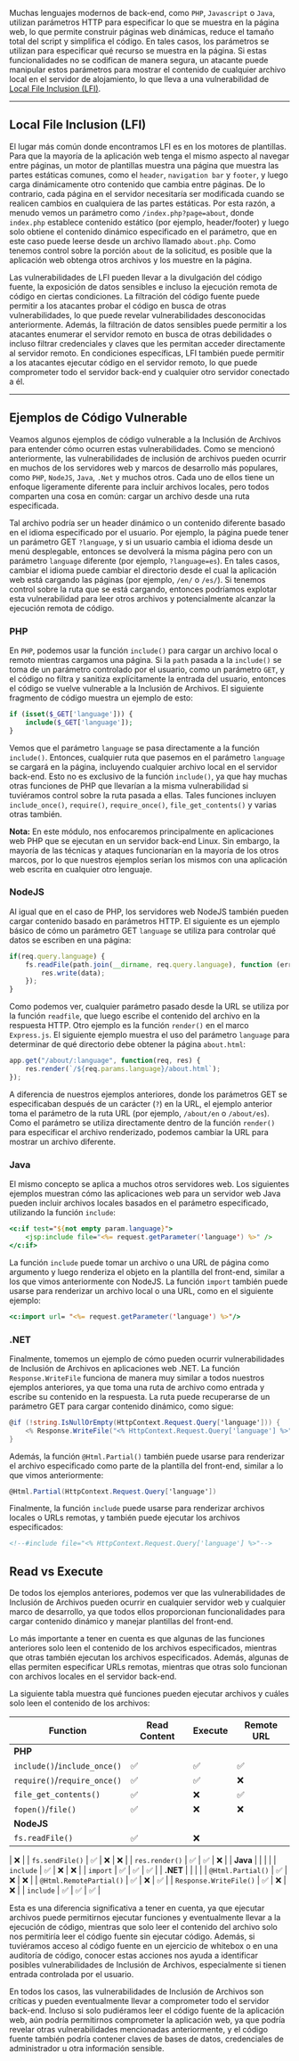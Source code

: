 
Muchas lenguajes modernos de back-end, como `PHP`, `Javascript` o `Java`, utilizan parámetros HTTP para especificar lo que se muestra en la página web, lo que permite construir páginas web dinámicas, reduce el tamaño total del script y simplifica el código. En tales casos, los parámetros se utilizan para especificar qué recurso se muestra en la página. Si estas funcionalidades no se codifican de manera segura, un atacante puede manipular estos parámetros para mostrar el contenido de cualquier archivo local en el servidor de alojamiento, lo que lleva a una vulnerabilidad de [Local File Inclusion (LFI)](https://owasp.org/www-project-web-security-testing-guide/v42/4-Web_Application_Security_Testing/07-Input_Validation_Testing/11.1-Testing_for_Local_File_Inclusion).

---

## Local File Inclusion (LFI)

El lugar más común donde encontramos LFI es en los motores de plantillas. Para que la mayoría de la aplicación web tenga el mismo aspecto al navegar entre páginas, un motor de plantillas muestra una página que muestra las partes estáticas comunes, como el `header`, `navigation bar` y `footer`, y luego carga dinámicamente otro contenido que cambia entre páginas. De lo contrario, cada página en el servidor necesitaría ser modificada cuando se realicen cambios en cualquiera de las partes estáticas. Por esta razón, a menudo vemos un parámetro como `/index.php?page=about`, donde `index.php` establece contenido estático (por ejemplo, header/footer) y luego solo obtiene el contenido dinámico especificado en el parámetro, que en este caso puede leerse desde un archivo llamado `about.php`. Como tenemos control sobre la porción `about` de la solicitud, es posible que la aplicación web obtenga otros archivos y los muestre en la página.

Las vulnerabilidades de LFI pueden llevar a la divulgación del código fuente, la exposición de datos sensibles e incluso la ejecución remota de código en ciertas condiciones. La filtración del código fuente puede permitir a los atacantes probar el código en busca de otras vulnerabilidades, lo que puede revelar vulnerabilidades desconocidas anteriormente. Además, la filtración de datos sensibles puede permitir a los atacantes enumerar el servidor remoto en busca de otras debilidades o incluso filtrar credenciales y claves que les permitan acceder directamente al servidor remoto. En condiciones específicas, LFI también puede permitir a los atacantes ejecutar código en el servidor remoto, lo que puede comprometer todo el servidor back-end y cualquier otro servidor conectado a él.

---

## Ejemplos de Código Vulnerable

Veamos algunos ejemplos de código vulnerable a la Inclusión de Archivos para entender cómo ocurren estas vulnerabilidades. Como se mencionó anteriormente, las vulnerabilidades de inclusión de archivos pueden ocurrir en muchos de los servidores web y marcos de desarrollo más populares, como `PHP`, `NodeJS`, `Java`, `.Net` y muchos otros. Cada uno de ellos tiene un enfoque ligeramente diferente para incluir archivos locales, pero todos comparten una cosa en común: cargar un archivo desde una ruta especificada.

Tal archivo podría ser un header dinámico o un contenido diferente basado en el idioma especificado por el usuario. Por ejemplo, la página puede tener un parámetro GET `?language`, y si un usuario cambia el idioma desde un menú desplegable, entonces se devolverá la misma página pero con un parámetro `language` diferente (por ejemplo, `?language=es`). En tales casos, cambiar el idioma puede cambiar el directorio desde el cual la aplicación web está cargando las páginas (por ejemplo, `/en/` o `/es/`). Si tenemos control sobre la ruta que se está cargando, entonces podríamos explotar esta vulnerabilidad para leer otros archivos y potencialmente alcanzar la ejecución remota de código.

### PHP

En `PHP`, podemos usar la función `include()` para cargar un archivo local o remoto mientras cargamos una página. Si la `path` pasada a la `include()` se toma de un parámetro controlado por el usuario, como un parámetro `GET`, y el código no filtra y sanitiza explícitamente la entrada del usuario, entonces el código se vuelve vulnerable a la Inclusión de Archivos. El siguiente fragmento de código muestra un ejemplo de esto:

```php
if (isset($_GET['language'])) {
    include($_GET['language']);
}
```

Vemos que el parámetro `language` se pasa directamente a la función `include()`. Entonces, cualquier ruta que pasemos en el parámetro `language` se cargará en la página, incluyendo cualquier archivo local en el servidor back-end. Esto no es exclusivo de la función `include()`, ya que hay muchas otras funciones de PHP que llevarían a la misma vulnerabilidad si tuviéramos control sobre la ruta pasada a ellas. Tales funciones incluyen `include_once()`, `require()`, `require_once()`, `file_get_contents()` y varias otras también.

**Nota:** En este módulo, nos enfocaremos principalmente en aplicaciones web PHP que se ejecutan en un servidor back-end Linux. Sin embargo, la mayoría de las técnicas y ataques funcionarían en la mayoría de los otros marcos, por lo que nuestros ejemplos serían los mismos con una aplicación web escrita en cualquier otro lenguaje.

### NodeJS

Al igual que en el caso de PHP, los servidores web NodeJS también pueden cargar contenido basado en parámetros HTTP. El siguiente es un ejemplo básico de cómo un parámetro GET `language` se utiliza para controlar qué datos se escriben en una página:

```javascript
if(req.query.language) {
    fs.readFile(path.join(__dirname, req.query.language), function (err, data) {
        res.write(data);
    });
}
```

Como podemos ver, cualquier parámetro pasado desde la URL se utiliza por la función `readfile`, que luego escribe el contenido del archivo en la respuesta HTTP. Otro ejemplo es la función `render()` en el marco `Express.js`. El siguiente ejemplo muestra el uso del parámetro `language` para determinar de qué directorio debe obtener la página `about.html`:

```javascript
app.get("/about/:language", function(req, res) {
    res.render(`/${req.params.language}/about.html`);
});
```

A diferencia de nuestros ejemplos anteriores, donde los parámetros GET se especificaban después de un carácter (`?`) en la URL, el ejemplo anterior toma el parámetro de la ruta URL (por ejemplo, `/about/en` o `/about/es`). Como el parámetro se utiliza directamente dentro de la función `render()` para especificar el archivo renderizado, podemos cambiar la URL para mostrar un archivo diferente.

### Java

El mismo concepto se aplica a muchos otros servidores web. Los siguientes ejemplos muestran cómo las aplicaciones web para un servidor web Java pueden incluir archivos locales basados en el parámetro especificado, utilizando la función `include`:

```jsp
<c:if test="${not empty param.language}">
    <jsp:include file="<%= request.getParameter('language') %>" />
</c:if>
```

La función `include` puede tomar un archivo o una URL de página como argumento y luego renderiza el objeto en la plantilla del front-end, similar a los que vimos anteriormente con NodeJS. La función `import` también puede usarse para renderizar un archivo local o una URL, como en el siguiente ejemplo:

```jsp
<c:import url= "<%= request.getParameter('language') %>"/>
```

### .NET

Finalmente, tomemos un ejemplo de cómo pueden ocurrir vulnerabilidades de Inclusión de Archivos en aplicaciones web .NET. La función `Response.WriteFile` funciona de manera muy similar a todos nuestros ejemplos anteriores, ya que toma una ruta de archivo como entrada y escribe su contenido en la respuesta. La ruta puede recuperarse de un parámetro GET para cargar contenido dinámico, como sigue:

```csharp
@if (!string.IsNullOrEmpty(HttpContext.Request.Query['language'])) {
    <% Response.WriteFile("<% HttpContext.Request.Query['language'] %>"); %> 
}
```

Además, la función `@Html.Partial()` también puede usarse para renderizar el archivo especificado como parte de la plantilla del front-end, similar a lo que vimos anteriormente:

```csharp
@Html.Partial(HttpContext.Request.Query['language'])
```

Finalmente, la función `include` puede usarse para renderizar archivos locales o URLs remotas, y también puede ejecutar los archivos especificados:

```html
<!--#include file="<% HttpContext.Request.Query['language'] %>"-->
```

## Read vs Execute

De todos los ejemplos anteriores, podemos ver que las vulnerabilidades de Inclusión de Archivos pueden ocurrir en cualquier servidor web y cualquier marco de desarrollo, ya que todos ellos proporcionan funcionalidades para cargar contenido dinámico y manejar plantillas del front-end.

Lo más importante a tener en cuenta es que algunas de las funciones anteriores solo leen el contenido de los archivos especificados, mientras que otras también ejecutan los archivos especificados. Además, algunas de ellas permiten especificar URLs remotas, mientras que otras solo funcionan con archivos locales en el servidor back-end.

La siguiente tabla muestra qué funciones pueden ejecutar archivos y cuáles solo leen el contenido de los archivos:

| **Function**                    | **Read Content** | **Execute** | **Remote URL** |
|---------------------------------|------------------|-------------|----------------|
| **PHP**                         |                  |             |                |
| `include()`/`include_once()`    | ✅               | ✅          | ✅             |
| `require()`/`require_once()`    | ✅               | ✅          | ❌             |
| `file_get_contents()`           | ✅               | ❌          | ✅             |
| `fopen()`/`file()`              | ✅               | ❌          | ❌             |
| **NodeJS**                      |                  |             |                |
| `fs.readFile()`                 | ✅               | ❌         

 | ❌             |
| `fs.sendFile()`                 | ✅               | ❌          | ❌             |
| `res.render()`                  | ✅               | ✅          | ❌             |
| **Java**                        |                  |             |                |
| `include`                       | ✅               | ❌          | ❌             |
| `import`                        | ✅               | ✅          | ✅             |
| **.NET**                        |                  |             |                |
| `@Html.Partial()`               | ✅               | ❌          | ❌             |
| `@Html.RemotePartial()`         | ✅               | ❌          | ✅             |
| `Response.WriteFile()`          | ✅               | ❌          | ❌             |
| `include`                       | ✅               | ✅          | ✅             |

Esta es una diferencia significativa a tener en cuenta, ya que ejecutar archivos puede permitirnos ejecutar funciones y eventualmente llevar a la ejecución de código, mientras que solo leer el contenido del archivo solo nos permitiría leer el código fuente sin ejecutar código. Además, si tuviéramos acceso al código fuente en un ejercicio de whitebox o en una auditoría de código, conocer estas acciones nos ayuda a identificar posibles vulnerabilidades de Inclusión de Archivos, especialmente si tienen entrada controlada por el usuario.

En todos los casos, las vulnerabilidades de Inclusión de Archivos son críticas y pueden eventualmente llevar a comprometer todo el servidor back-end. Incluso si solo pudiéramos leer el código fuente de la aplicación web, aún podría permitirnos comprometer la aplicación web, ya que podría revelar otras vulnerabilidades mencionadas anteriormente, y el código fuente también podría contener claves de bases de datos, credenciales de administrador u otra información sensible.